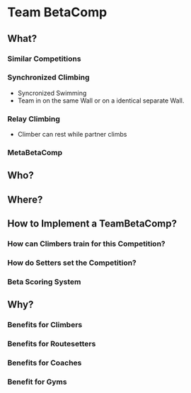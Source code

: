 # Team BetaComp

## What?
### Similar Competitions
### Synchronized Climbing
- Syncronized Swimming
- Team in on the same Wall or on a identical separate Wall.

### Relay Climbing
- Climber can rest while partner climbs 

### MetaBetaComp

## Who?

## Where?

## How to Implement a TeamBetaComp?

### How can Climbers train for this Competition?

### How do Setters set the Competition?

### Beta Scoring System


## Why?

### Benefits for Climbers

### Benefits for Routesetters

### Benefits for Coaches

### Benefit for Gyms 